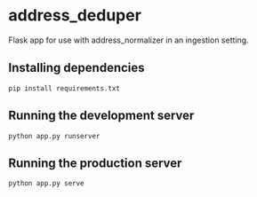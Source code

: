 address_deduper
===============

Flask app for use with address_normalizer in an ingestion setting.

## Installing dependencies

``pip install requirements.txt``


## Running the development server

``
python app.py runserver
``

## Running the production server

``
python app.py serve
``

